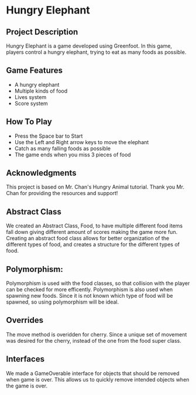 # Hungry Elephant

## Project Description
Hungry Elephant is a game developed using Greenfoot. In this game, players control a hungry elephant, trying to eat as many foods as possible.

## Game Features
- A hungry elephant
- Multiple kinds of food
- Lives system
- Score system
## How To Play
- Press the Space bar to Start 
- Use the Left and Right arrow keys to move the elephant
- Catch as many falling foods as possible
- The game ends when you miss 3 pieces of food

## Acknowledgments
This project is based on Mr. Chan's Hungry Animal tutorial. Thank you Mr. Chan for providing the resources and support!

## Abstract Class
We created an Abstract Class, Food, to have multiple different food items fall down giving different amount of scores making the game more fun. 
Creating an abstract food class allows for better organization of the different types of food, and creates a structure for the different types of food.

## Polymorphism:
Polymorphism is used with the food classes, so that collision with the player can be checked for more efficently. Polymorphism is also used when spawning new foods.  Since it is not known which type of food will be spawned, so using polymorphism will be ideal.

## Overrides
The move method is overidden for cherry. 
Since a unique set of movement was desired for the cherry, instead of the one from the food super class.

## Interfaces
We made a GameOverable interface for objects that should be removed when game is over.
This allows us to quickly remove intended objects when the game is over. 
